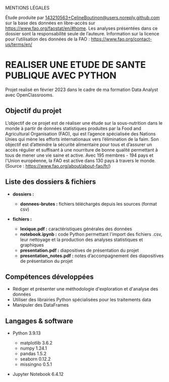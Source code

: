 
MENTIONS LÉGALES  

Étude produite par 143210563+CelineBoutinon@users.noreply.github.com sur la base des données en libre-accès sur https://www.fao.org/faostat/en/#home. Les analyses présentées dans ce dossier sont la responsabilité seule de l’auteure.
Information sur la licence pour l’utilisation des données de la FAO : https://www.fao.org/contact-us/terms/en/



# REALISER UNE ETUDE DE SANTE PUBLIQUE AVEC PYTHON

Projet realisé en février 2023 dans le cadre de ma formation Data Analyst avec OpenClassrooms.

## Objectif du projet

L’objectif de ce projet est de réaliser une étude sur la sous-nutrition dans le monde à partir de données statistiques produites par la Food and Agricultural Organisation (FAO), qui est l’agence spécialisée des Nations Unies qui mène les efforts internationaux vers l’élimination de la faim. Son objectif est d’atteindre la sécurité alimentaire pour tous et d’assurer un accès régulier et suffisant à une nourriture de bonne qualité permettant à tous de mener une vie saine et active. Avec 195 membres - 194 pays et l'Union européenne, la FAO est active dans 130 pays à travers le monde. (Source : https://www.fao.org/about/about-fao/fr/)




## Liste des dossiers & fichiers

* **dossiers :**
  - **donnees-brutes :** fichiers téléchargés depuis les sources (format csv) 


* **fichiers :**
	- **lexique.pdf :** caractéristiques générales des données
	- **notebook.ipynb :** code Python permettant l'import des fichiers .csv, leur nettoyage et la production des analyses statistiques et graphiques
	- **presentation.pdf :** diapositives de présentation du projet
  - **presentation_notes.pdf :** notes d’accompagnement des diapositives de présentation du projet


## Compétences développées

* Rédiger et présenter une méthodologie d'exploration et d'analyse des données
* Utiliser des librairies Python spécialisées pour les traitements data
* Manipuler des DataFrames



## Langages & software

* Python 3.9.13
  * matplotlib 3.6.2
  * numpy 1.24.1
  * pandas 1.5.2
  * seaborn 0.12.2
  * missingno 0.5.1

* Jupyter Notebook 6.4.12








